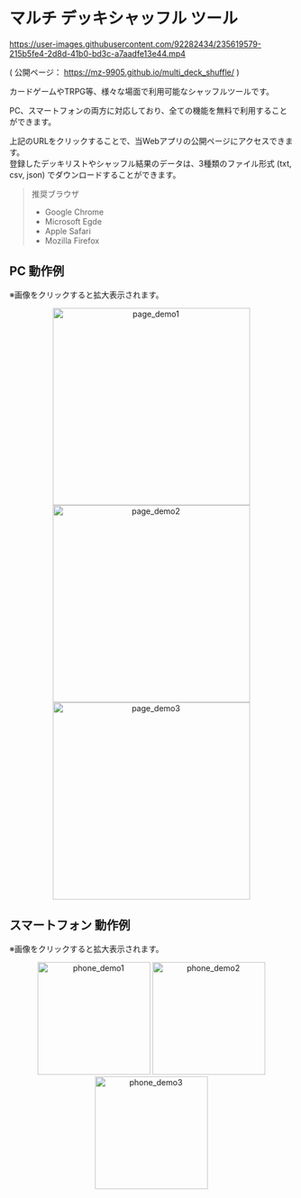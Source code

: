 # マルチ デッキシャッフル ツール

https://user-images.githubusercontent.com/92282434/235619579-215b5fe4-2d8d-41b0-bd3c-a7aadfe13e44.mp4

( 公開ページ： https://mz-9905.github.io/multi_deck_shuffle/ )

カードゲームやTRPG等、様々な場面で利用可能なシャッフルツールです。

PC、スマートフォンの両方に対応しており、全ての機能を無料で利用することができます。

上記のURLをクリックすることで、当Webアプリの公開ページにアクセスできます。\
登録したデッキリストやシャッフル結果のデータは、3種類のファイル形式 (txt, csv, json) でダウンロードすることができます。

> 推奨ブラウザ
> - Google Chrome
> - Microsoft Egde
> - Apple Safari
> - Mozilla Firefox


## PC 動作例
※画像をクリックすると拡大表示されます。
<div align="center">
  <img src="https://user-images.githubusercontent.com/92282434/235608830-590de318-0fb7-43c6-bb8e-1a38f45230d5.png" alt="page_demo1" title="page_demo1" width="350">
  <img src="https://user-images.githubusercontent.com/92282434/235610711-e6262faa-e06b-4603-a00c-7a790fee9177.png" alt="page_demo2" title="page_demo2" width="350">
  <img src="https://user-images.githubusercontent.com/92282434/235610733-fef6d046-6deb-4bfe-8f8f-e9174377874a.png" alt="page_demo3" title="page_demo3" width="350">
</div>

## スマートフォン 動作例
※画像をクリックすると拡大表示されます。
<div align="center">
  <img src="https://user-images.githubusercontent.com/92282434/235611547-e57e684e-60c1-426c-be97-f3aba12b675d.png" alt="phone_demo1" title="phone_demo1" width="200">
  <img src="https://user-images.githubusercontent.com/92282434/235611561-8ce7812b-e7ca-41fe-a3e1-6f12c6869322.png" alt="phone_demo2" title="phone_demo2" width="200">
  <img src="https://user-images.githubusercontent.com/92282434/235611593-1b67b63c-2f22-4934-b0e1-72cd14209054.png" alt="phone_demo3" title="phone_demo3" width="200">
</div>